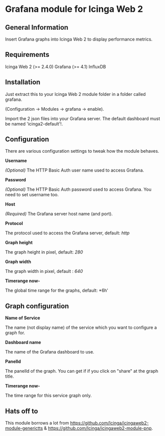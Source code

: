 # Grafana module for Icinga Web 2

## General Information

Insert Grafana graphs into Icinga Web 2 to display performance metrics.

## Requirements

Icinga Web 2 (>= 2.4.0)
Grafana (>= 4.1)
InfluxDB

## Installation

Just extract this to your Icinga Web 2 module folder in a folder called grafana.

(Configuration -> Modules -> grafana -> enable).

Import the 2 json files into your Grafana server. The default dashboard must be named 'icinga2-default'!.

## Configuration

There are various configuration settings to tweak how the module behaves.

**Username**

*(Optional)* The HTTP Basic Auth user name used to access Grafana. 

**Password**

*(Optional)* The HTTP Basic Auth password used to access Grafana. You need to set username too.

**Host**

*(Required)* The Grafana server host name (and port).

**Protocol**

The protocol used to access the Grafana server, default: *http*

**Graph height**

The graph height in pixel, default: *280*

**Graph width**

The graph width in pixel, default : *640*

**Timerange now-**

The global time range for the graphs, default: *6h'

## Graph configuration

**Name of Service**

The name (not display name) of the service which you want to configure a graph for.

**Dashboard name**

The name of the Grafana dashboard to use.

**PanelId**

The panelId of the graph. You can get if if you click on "share" at the graph title.

**Timerange now-**

The time range for this service graph only.


## Hats off to

This module borrows a lot from https://github.com/Icinga/icingaweb2-module-generictts & https://github.com/Icinga/icingaweb2-module-pnp.

